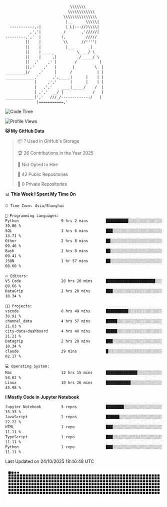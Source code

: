 ```
                             \\\\\\\
                            \\\\\\\\\\\\
                          \\\\\\\\\\\\\\\
                           |__      \\\\\|
  -----------,-|           |_L|---//)\\\\|
           ,','|          /       ,'/////|
---------,','  |         (,         /////
         ||    |          \\      //''''|
         ||    |           |___      _|
         ||    |______          \____/ \
         ||    |     ,|         _/_____/ \
         ||  ,'    ,' |        /          |
         ||,'    ,'   |       |         \  |
_________|/    ,'     |      /           | |
_____________,'      ,',_____|      |    | |
             |     ,','      |      |    | |
             |   ,','    ____|_____/    /  |
             | ,','  __/ |             /   |
_____________|','   ///_/-------------/   |
              |===========,'
```

<!--START_SECTION:waka-->
![Code Time](http://img.shields.io/badge/Code%20Time-203%20hrs%2051%20mins-blue)

![Profile Views](http://img.shields.io/badge/Profile%20Views-0-blue)

**🐱 My GitHub Data** 

> 📦 ? Used in GitHub's Storage 
 > 
> 🏆 26 Contributions in the Year 2025
 > 
> 🚫 Not Opted to Hire
 > 
> 📜 42 Public Repositories 
 > 
> 🔑 0 Private Repositories 
 > 
📊 **This Week I Spent My Time On** 

```text
🕑︎ Time Zone: Asia/Shanghai

💬 Programming Languages: 
Python                   9 hrs 2 mins        ██████████░░░░░░░░░░░░░░░   39.86 % 
SQL                      3 hrs 6 mins        ███░░░░░░░░░░░░░░░░░░░░░░   13.71 % 
Other                    2 hrs 8 mins        ██░░░░░░░░░░░░░░░░░░░░░░░   09.46 % 
Bash                     2 hrs 8 mins        ██░░░░░░░░░░░░░░░░░░░░░░░   09.41 % 
JSON                     1 hr 57 mins        ██░░░░░░░░░░░░░░░░░░░░░░░   08.60 % 

🔥 Editors: 
VS Code                  20 hrs 20 mins      ██████████████████████░░░   89.66 % 
DataGrip                 2 hrs 20 mins       ███░░░░░░░░░░░░░░░░░░░░░░   10.34 % 

🐱‍💻 Projects: 
vscode                   8 hrs 49 mins       ██████████░░░░░░░░░░░░░░░   38.91 % 
channel_data             4 hrs 57 mins       █████░░░░░░░░░░░░░░░░░░░░   21.83 % 
city-data-dashboard      4 hrs 48 mins       █████░░░░░░░░░░░░░░░░░░░░   21.21 % 
Datagrip                 2 hrs 20 mins       ███░░░░░░░░░░░░░░░░░░░░░░   10.34 % 
claude                   29 mins             █░░░░░░░░░░░░░░░░░░░░░░░░   02.17 % 

💻 Operating System: 
Mac                      12 hrs 15 mins      ██████████████░░░░░░░░░░░   54.02 % 
Linux                    10 hrs 26 mins      ███████████░░░░░░░░░░░░░░   45.98 % 
```

**I Mostly Code in Jupyter Notebook** 

```text
Jupyter Notebook         3 repos             ████████░░░░░░░░░░░░░░░░░   33.33 % 
JavaScript               2 repos             ██████░░░░░░░░░░░░░░░░░░░   22.22 % 
HTML                     1 repo              ███░░░░░░░░░░░░░░░░░░░░░░   11.11 % 
TypeScript               1 repo              ███░░░░░░░░░░░░░░░░░░░░░░   11.11 % 
Python                   1 repo              ███░░░░░░░░░░░░░░░░░░░░░░   11.11 % 
```




 Last Updated on 24/10/2025 18:46:48 UTC
<!--END_SECTION:waka-->

<picture>
  <source media="(prefers-color-scheme: dark)" srcset="https://raw.githubusercontent.com/yuemanly/yuemanly/output/github-contribution-grid-snake-dark.svg" />
  <source media="(prefers-color-scheme: light)" srcset="https://raw.githubusercontent.com/yuemanly/yuemanly/output/github-contribution-grid-snake.svg" />
  <img alt="github-snake" src="https://raw.githubusercontent.com/yuemanly/yuemanly/output/github-contribution-grid-snake.svg" />
</picture>
<!--
**yuemanly/yuemanly** is a ✨ _special_ ✨ repository because its `README.md` (this file) appears on your GitHub profile.

Here are some ideas to get you started:

- 🔭 I’m currently working on ...
- 🌱 I’m currently learning ...
- 👯 I’m looking to collaborate on ...
- 🤔 I’m looking for help with ...
- 💬 Ask me about ...
- 📫 How to reach me: ...
- 😄 Pronouns: ...
- ⚡ Fun fact: ...
-->

